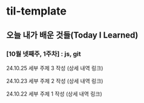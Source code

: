 # til-template

## 오늘 내가 배운 것들(Today I Learned)

### [10월 넷째주, 1주차] : js, git

24.10.25 세부 주제 3 작성 (상세 내역 링크)

24.10.23 세부 주제 2 작성 (상세 내역 링크)

24.10.22 세부 주제 1 작성 (상세 내역 링크)
